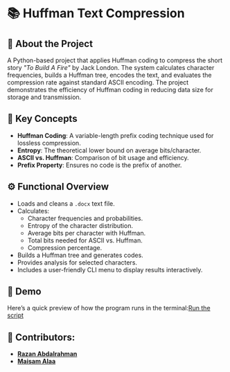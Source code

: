 # 📚 Huffman Text Compression

## 📄 About the Project

A Python-based project that applies Huffman coding to compress the short story *"To Build A Fire"* by Jack London. The system calculates character frequencies, builds a Huffman tree, encodes the text, and evaluates the compression rate against standard ASCII encoding. The project demonstrates the efficiency of Huffman coding in reducing data size for storage and transmission.


## 🧠 Key Concepts

- **Huffman Coding**: A variable-length prefix coding technique used for lossless compression.
- **Entropy**: The theoretical lower bound on average bits/character.
- **ASCII vs. Huffman**: Comparison of bit usage and efficiency.
- **Prefix Property**: Ensures no code is the prefix of another.


## ⚙️ Functional Overview

- Loads and cleans a `.docx` text file.
- Calculates:
  - Character frequencies and probabilities.
  - Entropy of the character distribution.
  - Average bits per character with Huffman.
  - Total bits needed for ASCII vs. Huffman.
  - Compression percentage.
- Builds a Huffman tree and generates codes.
- Provides analysis for selected characters.
- Includes a user-friendly CLI menu to display results interactively.

## 🎥 Demo

Here’s a quick preview of how the program runs in the terminal:[Run the script](https://github.com/user-attachments/assets/e34fd1c2-4a38-44ce-8fdc-2c8f8fedfd14)


## 👥 Contributors:
- [**Razan Abdalrahman**](https://github.com/razanodeh01)  
- [**Maisam Alaa**](https://github.com/maisamjuma)

